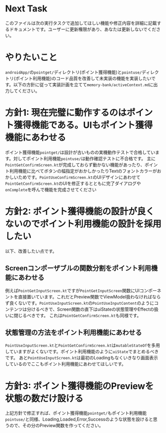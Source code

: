 # Next Task
このファイルは次の実行タスクで追加してほしい機能や修正内容を詳細に記載するドキュメントです。ユーザーに更新権限があり、あなたは更新しないでください。

# やりたいこと
`androidApp/`の`pointget/`ディレクトリ(ポイント獲得機能)と`pointuse/`ディレクトリ(ポイント利用機能)のコード品質を改善して未実装の機能を実装したいです。以下の方針に従って実装計画を立てて`memory-bank/activeContext.md`に出力してください。

# 方針1: 現在完璧に動作するのはポイント獲得機能である。UIもポイント獲得機能にあわせる
ポイント獲得機能`pointget/`は設計が古いものの実機動作テストで合格しています。対してポイント利用機能`pointuse/`は動作確認テストに不合格です。
主に`PointGetConfirmScreen.kt`が完成しておらず動かない機能があったり、ポイント利用機能に比べてボタンの幅指定がおかしかったりTextのフォントカラーがおかしいためです。`PointUseConfirmScreen.kt`のUIデザインにあわせて`PointGetConfirmScreen.kt`のUIを修正するとともに完了ダイアログや`onComplete`を呼んで機能を完成させてください

# 方針2: ポイント獲得機能の設計が良くないのでポイント利用機能の設計を採用したい
以下、改善したい点です。

## Screenコンポーザブルの関数分割をポイント利用機能にあわせる
例えば`PointGetInputScreen.kt`ですが`PointGetInputScreen`関数にUIコンポーネントを直接置いています。これだとPreview関数でViewModel扱わなければならず良くないです。`PointUseInputScreen.kt`の`PointUseInputContent`のようにコンテンツは分けるべきで、Screen関数の直下はuiStateの状態管理やEffectの扱いに閉じるべきです。
これは`PointGetConfirmScreen.kt`も同様です。

## 状態管理の方法をポイント利用機能にあわせる
`PointUseInputScreen.kt`と`PointGetConfirmScreen.kt`は`mutableStateOf`を多用していますがよくないです。ポイント利用機能のように`uiState`でまとめるべきです。
あと`PointUseInputScreen.kt`は最初のLoadingもなくいきなり画面表示しているのでここもポイント利用機能にあわせてほしいです。

# 方針3: ポイント獲得機能のPreviewを状態の数だけ設ける
上記方針で修正すれば、ポイント獲得機能`pointget/`もポイント利用機能`pointuse/`と同様、Loading,Loaded,Error,Successのような状態を設けると思うので、その分のPreview関数を作ってください。